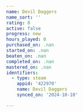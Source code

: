 ```yaml
---
name: Devil Daggers
name_sort: ''
rating: 0
active: false
progress: new
hours_played: 0
purchased_on: .nan
started_on: .nan
beaten_on: .nan
completed_on: .nan
mastered_on: .nan
identifiers:
  - type: steam
    appid: '422970'
    name: Devil Daggers
    synced_on: '2024-10-10'

---
```

